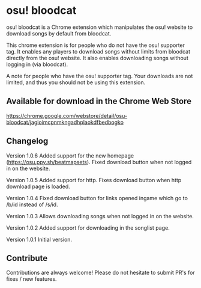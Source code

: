 # osu! bloodcat

osu! bloodcat is a Chrome extension which manipulates the osu! website to download songs by default from bloodcat.

This chrome extension is for people who do not have the osu! supporter tag. It enables any players to download songs without limits from bloodcat directly from the osu! website. It also enables downloading songs without logging in (via bloodcat).

A note for people who have the osu! supporter tag. Your downloads are not limited, and thus you should not be using this extension.

## Available for download in the Chrome Web Store

https://chrome.google.com/webstore/detail/osu-bloodcat/jagioimcpnmkngadhplaokdfbedbogko

## Changelog

Version 1.0.6
Added support for the new homepage (https://osu.ppy.sh/beatmapsets).
Fixed download button when not logged in on the website.

Version 1.0.5
Added support for http. Fixes download button when http download page is loaded.

Version 1.0.4
Fixed download button for links opened ingame which go to /b/id instead of /s/id.

Version 1.0.3
Allows downloading songs when not logged in on the website.

Version 1.0.2
Added support for downloading in the songlist page.

Version 1.0.1
Initial version.

## Contribute
Contributions are always welcome! Please do not hesitate to submit PR's for fixes / new features.
